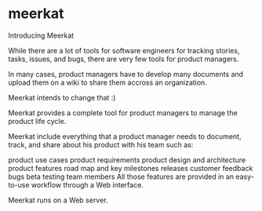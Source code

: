 # meerkat

Introducing Meerkat

While there are a lot of tools for software engineers for tracking stories, tasks, issues, and bugs, there are very few tools for product managers.

In many cases, product managers have to develop many documents and upload them on a wiki to share them accross an organization.

Meerkat intends to change that :)

Meerkat provides a complete tool for product managers to manage the product life cycle.

Meerkat include everything that a product manager needs to document, track, and share about his product with his team such as:

product use cases
product requirements
product design and architecture
product features
road map and key milestones
releases
customer feedback
bugs
beta testing
team members
All those features are provided in an easy-to-use workflow through a Web interface.

Meerkat runs on a Web server.
